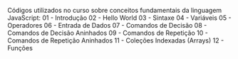 Códigos utilizados no curso sobre conceitos fundamentais da linguagem JavaScript:
01 - Introdução
02 - Hello World
03 - Sintaxe
04 - Variáveis
05 - Operadores
06 - Entrada de Dados
07 - Comandos de Decisão
08 - Comandos de Decisão Aninhados
09 - Comandos de Repetição
10 - Comandos de Repetição Aninhados
11 - Coleções Indexadas (Arrays)
12 - Funções
